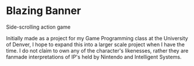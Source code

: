 # Blazing Banner
Side-scrolling action game

Initially made as a project for my Game Programming class at the University of Denver,
I hope to expand this into a larger scale project when I have the time. I do not claim to
own any of the character's likenesses, rather they are fanmade interpretations of IP's held
by Nintendo and Intelligent Systems.

